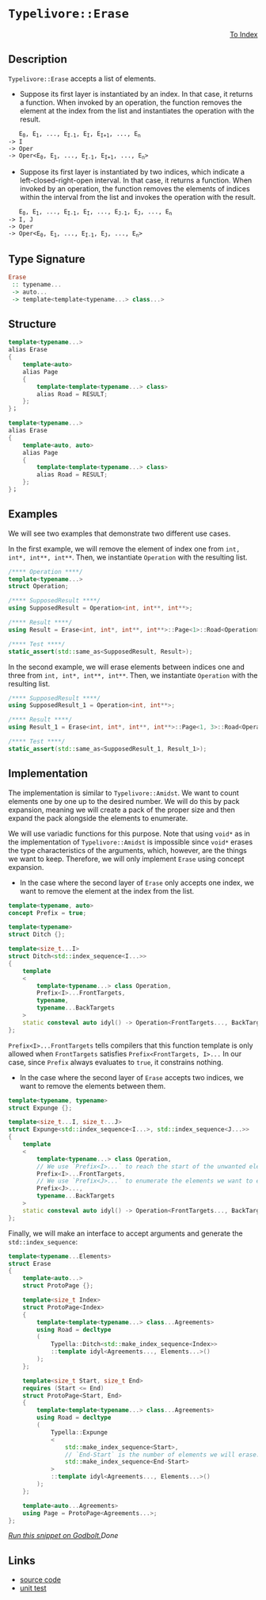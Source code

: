 <!-- Copyright 2024 Feng Mofan
SPDX-License-Identifier: Apache-2.0 -->

# `Typelivore::Erase`

<p style='text-align: right;'><a href="../../../facilities/metafunctions.md#typelivore-erase">To Index</a></p>

## Description

`Typelivore::Erase` accepts a list of elements.

- Suppose its first layer is instantiated by an index.
In that case, it returns a function.
When invoked by an operation, the function removes the element at the index from the list and instantiates the operation with the result.

<pre><code>   E<sub>0</sub>, E<sub>1</sub>, ..., E<sub>I-1</sub>, E<sub>I</sub>, E<sub>I+1</sub>, ..., E<sub>n</sub>
-> I
-> Oper
-> Oper&lt;E<sub>0</sub>, E<sub>1</sub>, ..., E<sub>I-1</sub>, E<sub>I+1</sub>, ..., E<sub>n</sub>&gt;</code></pre>

- Suppose its first layer is instantiated by two indices, which indicate a left-closed-right-open interval.
In that case, it returns a function.
When invoked by an operation, the function removes the elements of indices within the interval from the list and invokes the operation with the result.

<pre><code>   E<sub>0</sub>, E<sub>1</sub>, ..., E<sub>I-1</sub>, E<sub>I</sub>, ..., E<sub>J-1</sub>, E<sub>J</sub>, ..., E<sub>n</sub>
-> I, J
-> Oper
-> Oper&lt;E<sub>0</sub>, E<sub>1</sub>, ..., E<sub>I-1</sub>, E<sub>J</sub>, ..., E<sub>n</sub>&gt;</code></pre>

## Type Signature

```Haskell
Erase
 :: typename...
 -> auto...
 -> template<template<typename...> class...>
```

## Structure

```C++
template<typename...>
alias Erase
{
    template<auto>
    alias Page
    {
        template<template<typename...> class>
        alias Road = RESULT;
    };
}；
```

```C++
template<typename...>
alias Erase
{
    template<auto, auto>
    alias Page
    {
        template<template<typename...> class>
        alias Road = RESULT;
    };
}；
```

## Examples

We will see two examples that demonstrate two different use cases.

In the first example, we will remove the element of index one from `int, int*, int**, int**`.
Then, we instantiate `Operation` with the resulting list.

```C++
/**** Operation ****/
template<typename...>
struct Operation;

/**** SupposedResult ****/
using SupposedResult = Operation<int, int**, int**>;

/**** Result ****/
using Result = Erase<int, int*, int**, int**>::Page<1>::Road<Operation>;

/**** Test ****/
static_assert(std::same_as<SupposedResult, Result>);
```

In the second example, we will erase elements between indices one and three from `int, int*, int**, int**`. Then, we instantiate `Operation` with the resulting list.

```C++
/**** SupposedResult ****/
using SupposedResult_1 = Operation<int, int**>;

/**** Result ****/
using Result_1 = Erase<int, int*, int**, int**>::Page<1, 3>::Road<Operation>;

/**** Test ****/
static_assert(std::same_as<SupposedResult_1, Result_1>);
```

## Implementation

The implementation is similar to `Typelivore::Amidst`.
We want to count elements one by one up to the desired number.
We will do this by pack expansion, meaning we will create a pack of the proper size and then expand the pack alongside the elements to enumerate.

We will use variadic functions for this purpose.
Note that using `void*` as in the implementation of `Typelivore::Amidst` is impossible since `void*` erases the type characteristics of the arguments, which, however, are the things we want to keep.
Therefore, we will only implement `Erase` using concept expansion.

- In the case where the second layer of `Erase` only accepts one index, we want to remove the element at the index from the list.

```C++
template<typename, auto>
concept Prefix = true;

template<typename>
struct Ditch {};

template<size_t...I>
struct Ditch<std::index_sequence<I...>>
{
    template
    <
        template<typename...> class Operation,
        Prefix<I>...FrontTargets,
        typename,
        typename...BackTargets
    >
    static consteval auto idyl() -> Operation<FrontTargets..., BackTargets...>;
};
```

`Prefix<I>...FrontTargets` tells compilers that this function template is only allowed when `FrontTargets` satisfies `Prefix<FrontTargets, I>...`
In our case, since `Prefix` always evaluates to `true`, it constrains nothing.

- In the case where the second layer of `Erase` accepts two indices, we want to remove the elements between them.

```C++
template<typename, typename>
struct Expunge {};

template<size_t...I, size_t...J>
struct Expunge<std::index_sequence<I...>, std::index_sequence<J...>>
{
    template
    <
        template<typename...> class Operation,
        // We use `Prefix<I>...` to reach the start of the unwanted elements.
        Prefix<I>...FrontTargets,
        // We use `Prefix<J>...` to enumerate the elements we want to erase.
        Prefix<J>...,
        typename...BackTargets
    >
    static consteval auto idyl() -> Operation<FrontTargets..., BackTargets...>;
};
```

Finally, we will make an interface to accept arguments and generate the `std::index_sequence`:

```C++
template<typename...Elements>
struct Erase
{
    template<auto...>
    struct ProtoPage {};

    template<size_t Index>
    struct ProtoPage<Index>
    {
        template<template<typename...> class...Agreements>
        using Road = decltype
        (
            Typella::Ditch<std::make_index_sequence<Index>>
            ::template idyl<Agreements..., Elements...>()
        );
    };

    template<size_t Start, size_t End>
    requires (Start <= End)
    struct ProtoPage<Start, End>
    {
        template<template<typename...> class...Agreements>
        using Road = decltype
        (
            Typella::Expunge
            <
                std::make_index_sequence<Start>,
                // `End-Start` is the number of elements we will erase.
                std::make_index_sequence<End-Start>
            >
            ::template idyl<Agreements..., Elements...>()
        );
    };

    template<auto...Agreements>
    using Page = ProtoPage<Agreements...>;
};
```

[*Run this snippet on Godbolt.*](https://godbolt.org/#z:OYLghAFBqd5QCxAYwPYBMCmBRdBLAF1QCcAaPECAMzwBtMA7AQwFtMQByARg9KtQYEAysib0QXACx8BBAKoBnTAAUAHpwAMvAFYTStJg1DIApACYAQuYukl9ZATwDKjdAGFUtAK4sGIAKwA7KSuADJ4DJgAcj4ARpjEEmZcpAAOqAqETgwe3r4BwemZjgLhkTEs8YlcybaY9iUMQgRMxAS5Pn5BdQ3Zza0EZdFxCUkpCi1tHfndEwNDFVVjAJS2qF7EyOwcAPQAVAeHR8cnezsmGgCC%2B4cA1AAimKmujMh4mAq3R%2BdXN6f/xx%2BlwuwLMAGYIshvFhbiYwW4vI5aIQAJ5w7Ag8wQhhQrwwuFuZATdBYKjozG/I63ZTETA0VRfQ5AgiYFipAwsgkEFHPZhsUi3JiI1Dkq5oHFPAjU2n02Fg%2B63AjELyYOFWK4gv4A7UHIFa24ASTZ9DYgiYjUZus1OptZwp1yp90IyAQlrtVxZxvNqvh3N5rB9GKuE2VDgeztdJkCVkC9zV9s97O9BMyAC9MAB9AgAOlzBtFlxDXjDToILpTBHQIBAESwqgzSgAjiqJQSDbns%2BSwUHgdGQbcB4rWUnOVdB3K3P3x4PExyfW4/YwAx30bcoUwFJ8APLPYjm7KkKfT6V0vCqNvojsAMWIsgAKq1gJgCApD2Pj4qeUv%2BUfp4u%2BZgHYWEwyAANYPsQT4vr%2BBbjnMjjIGuAgTJgABuYiCsKtx4OgKK0BAyy3AAtKuO4JPuAgEje96Ps%2BCgdgKwFgRBUH0bmXbqr2cZgpx1p3NgqipF4RiYG6zLDnOXJfgBAr/gGBZFmGAlCSJsJ9rG8Yah6EnJvCaaZjmeYCvpWYdgAUgpSrFlKynCU%2BFZVjWDB1g2mDNq887tux3bGZW1a1pg9ZNi2WwEmZK7dgWUaceOs7Ju%2BA4Er%2BsU6ZyvrScu3nYGuBibrcZF7o0b6XB%2Btw7DstwAOqiV4SiwgAbBoNKnue8L5t2K6NYqqC3LSIGugQCCiXMbS3KgVCKkNtzCQA7oYLLoLc9SsowL6dgl07NfSF4dbm1GCCxdHFaV5VVTVdUmI1W1nmFl7sV1RBLQwPjkSyk2ictpovrcM2iXNgjdUte5KOtJUftdrVuBZu3ZsdH5yWwQEgeBtHQRtsGDvBeCIeKKHobQmGPTheEEcRpG7hRDBUbeB2o2xsO3ExKOQXREUYjxmIaRzWkOvxwOid8IJxWlC4ZYjubYCaq0KJZoY2fznMxTOqXzkKRBs7%2BilSjSqBEMoTBPmpMbcbxG3C/OJlSgazmBRjA5a9KuuoPr9ltTbrU9uO0XJcrXoi%2BbUn%2BuLnbdjlG705cwC0itggy5FG3jrVETALcABKqBMItcIKlgUKLj7A4QAX06luWel%2BSALBMKBmYBUFbkhZ57tdp7pWDtW5vYbhtAEpH0dffTAqSzHa1ZQRxfLJpYOJVzpvT0OfsW3g6ZZrc/RtMZy8Gbc2DOXbvUN3gtKfBA69Skl8o785k8bQ7Ot6wb85n0Pe/x/P3sJ77I7zgH6VB4BWUw6bg7H3TAI846t2PEnIwacM5Z0vrnWg%2BdP6F2LuOWyIk0GDiSigtuxJqxVxrhmOurl3KtnhGfdEcM27TlOpdDQu90BEUoV1PAnxBqiWepUBIY0JqfWlj9P6dACbkRBlg48%2BDK7V1ru7UhjcCSMOYZMAg%2B9SqqI/B3FWXc8K9yjmAgeDEd5S1jmzceuDJ7c3frPe0KVF4EjVqgEBejwH72gSnF2ols6Owfq7NwoDwEa0sVGE29otS2hOHqKkV4j4TB3qoVg7IBZMj4uE04QJMTgkhNCTx8JxRbFSNBN%2BKS9j5QphaQW2k7F/2/AAkOPYHYFUplPYpa8vCpCKJgdAqcPheCQWJEEbjWntIyJ07pChenn0vo0xoBIIgEAFHMg4CzBAHA4qEqkYyJn9KuIMzZfSvHYAVvCOZyyCB7FOUs7CKy9jomrB4gkXBbkgHTpnAk0zshrJ5vqO8HwpQVMLC0BCGZw4JAIBASRCgAzArjm4IQbSOldJ6UggUeyVHdgsXPMJqT/n6iEJgcUi0BIJPoNs3m2KInrLuHC4ZShEXjL6f8wZ1KEWoozFwOUCp3mUWOYIC5NzIpBMpHcVFpLdlIoIGyjlO8jluBOVcs5fK%2BVPPufCFItwwRPJeegN5ZSPkCsxVSH5sT/lY2QNCpQbRwUV0hWwaFBJmUjLpRMtlKLxVsvRBijgqxaCcH8LwPwHAtCkFQJwSclhrC3AUOsTYnjwQ8FIAQTQXrVigQCJIbMGgAAcZgzAAE5c1cH8FmzNXBAiBGkD6jgkheAsAkBoDQpAA1BpDRwXgCgQANsTYGr1pA4CwBgIgEA6wCBCXmRQCAaA2R0ASFEAMnBVCZvqkReqkhbjAGQIhKQ2YzC8E6YQEgOE9D8EECIMQ7ApAyEEIoFQ6hu2kF0CkGae5UicB4N631/qk3Bs4FuREo7eG3AXUulda6N23C3WYW4EAPBTvoMQWEcbli8C7VoVYEAkCTtSNOsg47MPYZAMAKQZg%2BB0BZMQdtEBYhftiBEVoKJX28Bo8wYgKItyxG0Pirt8bJ1fS3AwWg9G71YFiF4YAbgxC0HbdwXgWAq5GHEEJo%2BnG8CoQ%2BF%2BwK%2BLETbHjXM%2BoX7kSxD3CxjwWAv1KjwLW6TpBVPEFiCMx4cngDIiMEm1YVADDAAUAANXeDNMiAb43HuEKIcQF6gvXrUF%2Bh9%2BhDDGGsNYfQeBYjtsgKsVABTshSaIsSbOphw2WDMM2mzxAcJqdSz0ZTzgICuGmH4FIYQIjDG4dUNIGQsgCFq3oIo7WGALBGC1uwlWmjKM6%2BMZaDg%2BjKL681vQI12ieE6LNqbjXFijC4KsKNGwtgSHfRwP1jav0tsA4u5dq712bvTZBiAuB93waxOt5DrnVhDUzqMAipBU2SDBNmXNYJy0aEkGYSQjUND%2BHqrm/QnBq2kFrWCLg2Z6pcHqpm3NJb6r%2BEkIW379UDt3pbW2jtCbXO9oHehodf7ETkEoHhuDs62CcFaCwVCgQiJMDDjArgubszw6DXuogJWqwpCC6e0L0hwtKEi3e3QxGn1MBfdJ3b%2B2m28Bbb%2BkdiIANAdO%2BzlOnPucZqgzBrDcGENgjMEhon3a0MYdQLBhIVOJ22%2BN6MdcRhOdcAbTQJBCQKNUbvUxujDHSAB5Y2xjjDgg88dWnxgTX7hOifE7QSTQfZOxYU0G/AtIJuqak7z1QmmWRB905WoNBmjMohM9sIN5nLPxps3ZpQDm0/J2J%2B5g23nfP%2BaD8LkL56xeyAi7eoN0uYsuby1YSwiXkvwDSxl5CnBsuVly/FgrRWEgC7K%2B9wbE2qs1YW/kerzlptLBSN1xoo3WvFGyMftbFWd/DYGBf7fjQz434GyN/fdXbDLfKP1nbawttz1FdP08dOBjtgNV1XddcucecoMbt%2BdTcHtLdUNntMBXtEh3tK1odYcucAdAh/Bc0y0wRAdgdMdcdm1OACdO1ic%2B1B1h1R0HcacZ050OBGcQMWAFBUJEJUI9c5wJhd18B%2BdD0hdZARc%2B9L15AJch8dAQAwRSBZd5c31Ic9sQCKCOA1d/1xpAN2DODuDeDvRYloMndsNTcwQLcUMe0ycmCcNqdjC4MQAuD2kMweDc0Mw%2BCJVVAV0SNvdyNKA/cg0Q9BN41Aiw9ONI9bdeN%2BNBMM9MARMxMJMpN41U95Mq8ZMlNs81M70NNkAtMi9BA9M70y86NK8zMSta9eB697NWRm8XMrc%2BAPMO9MA/NeRu9RDe8JB%2B8r0pCotZDR84t8sbADMUt3t0tGgpMdh8Fx9rBCsVditSthiNtxtGgXBnIL8Gtf8ZtT82tz9P8uttjr8Vs/8xtegBAz4n8ljJt5hDjNjv9H9djxgf8msT8Nto1tt1tlCldDswDPDV0OCuDbgXDsx3C4DBCSBEDzCntSAXssAMDdtsCQA81swwQwR/Ai1Md61kTAhkdyCVdKDbBCcLDlgU0QBJB/AftS1Ah61M1JAC0uBs0zAcdK0wRVDcTW1kDk1lCd0cTv02TCTVgbNMhnBJAgA)$Done$

## Links

- [source code](../../../../conceptrodon/descend/typelivore/erase.hpp)
- [unit test](../../../../tests/unit/metafunctions/typelivore/erase.test.hpp)
